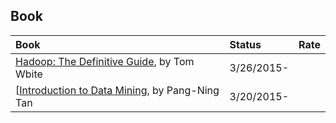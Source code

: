 ## Book

|Book| Status| Rate|
|:---|:---|:----|
|[Hadoop: The Definitive Guide](./Hadoop-the-definitive-guide), by Tom Wbite| 3/26/2015- | |
|[[Introduction to Data Mining](./Introduction-to-Data-Mining), by Pang-Ning Tan| 3/20/2015-| |
